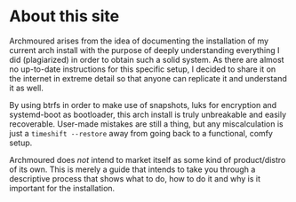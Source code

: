 # About this site

Archmoured arises from the idea of documenting the installation of my current arch install 
with the purpose of deeply understanding everything I did (plagiarized) in order to obtain such 
a solid system. As there are almost no up-to-date instructions for this specific setup, I decided 
to share it on the internet in extreme detail so that anyone can replicate it and understand it as well.

By using btrfs in order to make use of snapshots, luks for encryption and systemd-boot as bootloader, 
this arch install is truly unbreakable and easily recoverable. User-made mistakes are still a thing, 
but any miscalculation is just a ```timeshift --restore``` away from going back to a functional, comfy setup.

Archmoured does _not_ intend to market itself as some kind of product/distro of its own. This is merely 
a guide that intends to take you through a descriptive process that shows what to do, how 
to do it and why is it important for the installation.